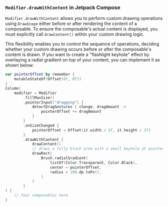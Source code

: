 ### `Modifier.drawWithContent` in Jetpack Compose

`Modifier.drawWithContent` allows you to perform custom drawing operations using `DrawScope` either before or after rendering the content of a composable. To ensure the composable's actual content is displayed, you must explicitly call `drawContent()` within your custom drawing logic.

This flexibility enables you to control the sequence of operations, deciding whether your custom drawing occurs before or after the composable's content is drawn. If you want to create a "flashlight keyhole" effect by overlaying a radial gradient on top of your content, you can implement it as shown below:

```kotlin
var pointerOffset by remember {
    mutableStateOf(Offset(0f, 0f))
}
Column(
    modifier = Modifier
        .fillMaxSize()
        .pointerInput("dragging") {
            detectDragGestures { change, dragAmount ->
                pointerOffset += dragAmount
            }
        }
        .onSizeChanged {
            pointerOffset = Offset(it.width / 2f, it.height / 2f)
        }
        .drawWithContent {
            drawContent()
            // draws a fully black area with a small keyhole at pointerOffset that’ll show part of the UI.
            drawRect(
                Brush.radialGradient(
                    listOf(Color.Transparent, Color.Black),
                    center = pointerOffset,
                    radius = 100.dp.toPx(),
                )
            )
        }
) {
    // Your composables here
}
```
